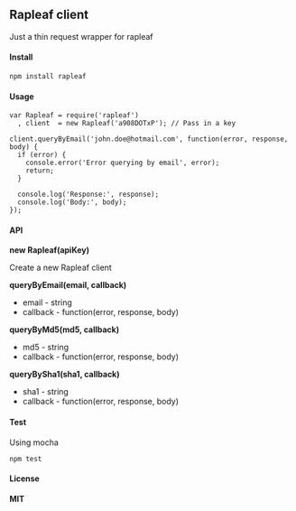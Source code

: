 Rapleaf client
--------------

Just a thin request wrapper for rapleaf

#### Install

    npm install rapleaf

#### Usage

    var Rapleaf = require('rapleaf')
      , client  = new Rapleaf('a908DOTxP'); // Pass in a key

    client.queryByEmail('john.doe@hotmail.com', function(error, response, body) {
      if (error) {
        console.error('Error querying by email', error);
        return;
      }

      console.log('Response:', response);
      console.log('Body:', body);
    });

#### API

**new Rapleaf(apiKey)**

Create a new Rapleaf client

**queryByEmail(email, callback)**

  * email - string
  * callback - function(error, response, body)

**queryByMd5(md5, callback)**

 * md5 - string
 * callback - function(error, response, body)

**queryBySha1(sha1, callback)**

 * sha1 - string
 * callback - function(error, response, body)

#### Test

Using mocha

    npm test

#### License

**MIT**